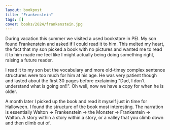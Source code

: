 ```yaml
---
layout: bookpost
title: "Frankenstein"
tags: []
cover: books/2024/frankenstein.jpg
---
```


During vacation this summer we visited a used bookstore in PEI.  My son found Frankenstein and asked if I could read it
to him.  This melted my heart, the fact that my son picked a book with no pictures and wanted me to read it to him made
me feel like I might actually being doing something right, raising a future reader.

I read it to my son but the vocabulary and more old-timey complex sentence structures were too much for him at his age.
He was very patient though and lasted about the first 30 pages before exclaiming "Dad, I don't understand what is going
on!!".  Oh well, now we have a copy for when he is older.

A month later I picked up the book and read it myself just in time for Halloween.  I found the structure of the book 
most interesting.  The narration is essentially Walton -> Frankenstein -> the Monster -> Frankentein -> Walton.  A story
within a story within a story, or a valley that you climb down and then climb out of.